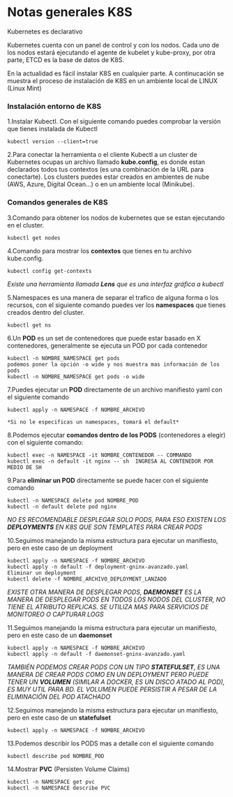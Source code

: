 # Notas generales K8S

Kubernetes es declarativo

Kubernetes cuenta con un panel de control y con los nodos. Cada uno de los nodos estará ejecutando el agente de kubelet y kube-proxy, por otra parte, ETCD es la base de datos de K8S.

En la actualidad es fácil instalar K8S en cualquier parte. A continucación se muestra el proceso de instalación de K8S en un ambiente local de LINUX (Linux Mint)

### Instalación entorno de K8S

1.Instalar Kubectl. Con el siguiente comando puedes comprobar la versión que tienes instalada de Kubectl
    
    kubectl version --client=true
    
2.Para conectar la herramienta o el cliente Kubectl a un cluster de Kubernetes ocupas un archivo llamado **kube.config**, es donde estan declarados todos tus contextos (es una combinación de la URL para conectarte). Los clusters puedes estar creados en ambientes de nube (AWS, Azure, Digital Ocean...) o en un ambiente local (Minikube).

### Comandos generales de K8S
3.Comando para obtener los nodos de kubernetes que se estan ejecutando en el cluster.

    kubectl get nodes

4.Comando para mostrar los **contextos** que tienes en tu archivo kube.config.

    kubectl config get-contexts

*Existe una herramienta llamada **Lens** que es una interfaz gráfica a kubectl*

5.Namespaces es una manera de separar el trafico de alguna forma o los recursos, con el siguiente comando puedes ver los **namespaces** que tienes creados dentro del cluster.

    kubectl get ns

6.Un **POD** es un set de contenedores que puede estar basado en X contenedores, generalmente se ejecuta un POD por cada contenedor

    kubectl -n NOMBRE_NAMESPACE get pods
    podemos poner la opción -o wide y nos muestra mas información de los pods
    kubectl -n NOMBRE_NAMESPACE get pods -o wide

7.Puedes ejecutar un **POD** directamente de un archivo manifiesto yaml con el siguiente comando

    kubectl apply -n NAMESPACE -f NOMBRE_ARCHIVO

    *Si no le especificas un namespaces, tomará el default*

8.Podemos ejecutar **comandos dentro de los PODS** (contenedores a elegir) con el siguiente comando:

    kubectl exec -n NAMESPACE -it NOMBRE_CONTENEDOR -- COMMANDO
    kubectl exec -n default -it nginx -- sh  INGRESA AL CONTENEDOR POR MEDIO DE SH

9.Para **eliminar un POD** directamente se puede hacer con el siguiente comando

    kubectl -n NAMESPACE delete pod NOMBRE_POD
    kubectl -n default delete pod nginx

*NO ES RECOMENDABLE DESPLEGAR SOLO PODS, PARA ESO EXISTEN LOS **DEPLOYMENTS** EN K8S QUE SON TEMPLATES PARA CREAR PODS*

10.Seguimos manejando la misma estructura para ejecutar un manifiesto, pero en este caso de un deployment

    kubectl apply -n NAMESPACE -f NOMBRE_ARCHIVO
    kubectl apply -n default -f deployment-gninx-avanzado.yaml
    Eliminar un deployment
    kubectl delete -f NOMBRE_ARCHIVO_DEPLOYMENT_LANZADO

*EXISTE OTRA MANERA DE DESPLEGAR PODS, **DAEMONSET** ES LA MANERA DE DESPLEGAR PODS EN TODOS LOS NODOS DEL CLUSTER, NO TIENE EL ATRIBUTO REPLICAS. SE UTILIZA MAS PARA SERVICIOS DE MONITOREO O CAPTURAR LOGS*

11.Seguimos manejando la misma estructura para ejecutar un manifiesto, pero en este caso de un **daemonset**

    kubectl apply -n NAMESPACE -f NOMBRE_ARCHIVO
    kubectl apply -n default -f daemonset-gninx-avanzado.yaml

*TAMBIÉN PODEMOS CREAR PODS CON UN TIPO **STATEFULSET**, ES UNA MANERA DE CREAR PODS COMO EN UN DEPLOYMENT PERO PUEDE TENER UN **VOLUMEN** (SIMILAR A DOCKER, ES UN DISCO ATADO AL POD), ES MUY UTIL PARA BD. EL VOLUMEN PUEDE PERSISTIR A PESAR DE LA ELIMINACIÓN DEL POD ATACHADO*

12.Seguimos manejando la misma estructura para ejecutar un manifiesto, pero en este caso de un **statefulset**
    
    kubectl apply -n NAMESPACE -f NOMBRE_ARCHIVO

13.Podemos describir los PODS mas a detalle con el siguiente comando
    
    kubectl describe pod NOMBRE_POD

14.Mostrar **PVC** (Persisten Volume Claims)
    
    kubectl -n NAMESPACE get pvc
    kubectl -n NAMESPACE describe PVC

